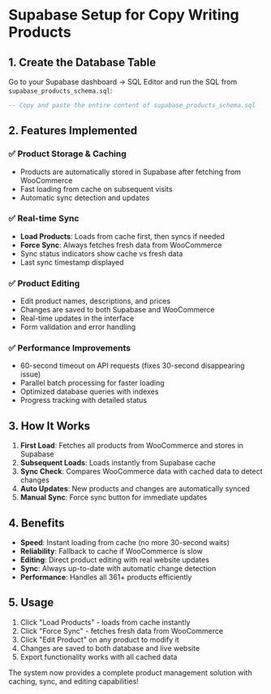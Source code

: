 # Supabase Setup for Copy Writing Products

## 1. Create the Database Table

Go to your Supabase dashboard → SQL Editor and run the SQL from `supabase_products_schema.sql`:

```sql
-- Copy and paste the entire content of supabase_products_schema.sql
```

## 2. Features Implemented

### ✅ Product Storage & Caching
- Products are automatically stored in Supabase after fetching from WooCommerce
- Fast loading from cache on subsequent visits
- Automatic sync detection and updates

### ✅ Real-time Sync
- **Load Products**: Loads from cache first, then syncs if needed
- **Force Sync**: Always fetches fresh data from WooCommerce
- Sync status indicators show cache vs fresh data
- Last sync timestamp displayed

### ✅ Product Editing
- Edit product names, descriptions, and prices
- Changes are saved to both Supabase and WooCommerce
- Real-time updates in the interface
- Form validation and error handling

### ✅ Performance Improvements
- 60-second timeout on API requests (fixes 30-second disappearing issue)
- Parallel batch processing for faster loading
- Optimized database queries with indexes
- Progress tracking with detailed status

## 3. How It Works

1. **First Load**: Fetches all products from WooCommerce and stores in Supabase
2. **Subsequent Loads**: Loads instantly from Supabase cache
3. **Sync Check**: Compares WooCommerce data with cached data to detect changes
4. **Auto Updates**: New products and changes are automatically synced
5. **Manual Sync**: Force sync button for immediate updates

## 4. Benefits

- **Speed**: Instant loading from cache (no more 30-second waits)
- **Reliability**: Fallback to cache if WooCommerce is slow
- **Editing**: Direct product editing with real website updates
- **Sync**: Always up-to-date with automatic change detection
- **Performance**: Handles all 361+ products efficiently

## 5. Usage

1. Click "Load Products" - loads from cache instantly
2. Click "Force Sync" - fetches fresh data from WooCommerce
3. Click "Edit Product" on any product to modify it
4. Changes are saved to both database and live website
5. Export functionality works with all cached data

The system now provides a complete product management solution with caching, sync, and editing capabilities! 